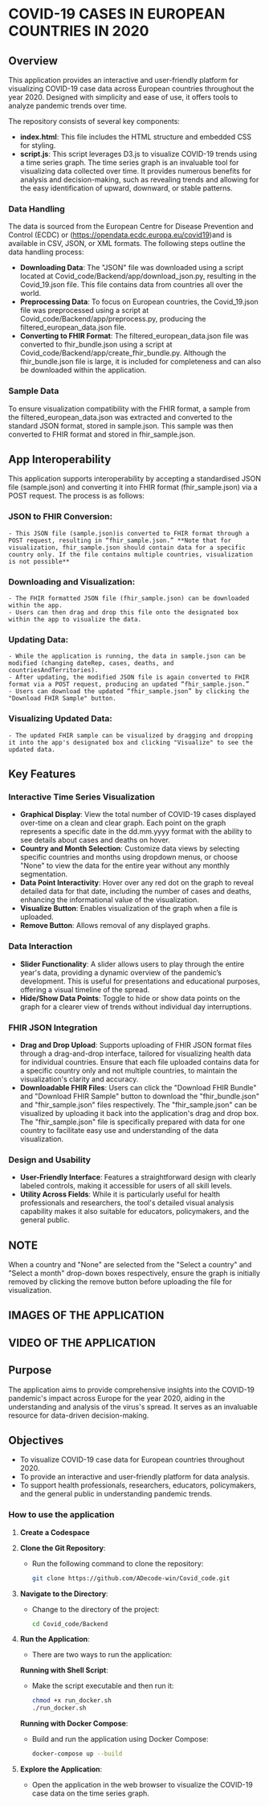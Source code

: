 # COVID-19 CASES IN EUROPEAN COUNTRIES IN 2020 


## Overview
This application provides an interactive and user-friendly platform for visualizing COVID-19 case data across European countries throughout the year 2020. Designed with simplicity and ease of use, it offers tools to analyze pandemic trends over time.

The repository consists of several key components:

- **index.html**: This file includes the HTML structure and embedded CSS for styling.
- **script.js**: This script leverages D3.js to visualize COVID-19 trends using a time series graph.
The time series graph is an invaluable tool for visualizing data collected over time. It provides numerous benefits for analysis and decision-making, such as revealing trends and allowing for the easy identification of upward, downward, or stable patterns.

### Data Handling
The data is sourced from the European Centre for Disease Prevention and Control (ECDC) or (https://opendata.ecdc.europa.eu/covid19)and is available in CSV, JSON, or XML formats. The following steps outline the data handling process:

- **Downloading Data**: The "JSON" file was downloaded using a script located at Covid_code/Backend/app/download_json.py, resulting in the Covid_19.json file. This file contains data from countries all over the world.
- **Preprocessing Data**: To focus on European countries, the Covid_19.json file was preprocessed using a script at Covid_code/Backend/app/preprocess.py, producing the filtered_european_data.json file.
- **Converting to FHIR Format**: The filtered_european_data.json file was converted to fhir_bundle.json using a script at Covid_code/Backend/app/create_fhir_bundle.py. Although the fhir_bundle.json file is large, it is included for completeness and can also be downloaded within the application.

### Sample Data
To ensure visualization compatibility with the FHIR format, a sample from the filtered_european_data.json was extracted and converted to the standard JSON format, stored in sample.json. This sample was then converted to FHIR format and stored in fhir_sample.json.

## App Interoperability
This application supports interoperability by accepting a standardised JSON file (sample.json) and converting it into FHIR format (fhir_sample.json) via a POST request. The process is as follows:
### JSON to FHIR Conversion:
    - This JSON file (sample.json)is converted to FHIR format through a POST request, resulting in “fhir_sample.json.” **Note that for visualization, fhir_sample.json should contain data for a specific country only. If the file contains multiple countries, visualization is not possible**
### Downloading and Visualization:
    - The FHIR formatted JSON file (fhir_sample.json) can be downloaded within the app.
    - Users can then drag and drop this file onto the designated box within the app to visualize the data.
### Updating Data:
    - While the application is running, the data in sample.json can be modified (changing dateRep, cases, deaths, and countriesAndTerritories).
    - After updating, the modified JSON file is again converted to FHIR format via a POST request, producing an updated “fhir_sample.json.”
    - Users can download the updated “fhir_sample.json” by clicking the "Download FHIR Sample" button.
### Visualizing Updated Data:
    - The updated FHIR sample can be visualized by dragging and dropping it into the app's designated box and clicking "Visualize" to see the updated data.

## Key Features
### Interactive Time Series Visualization
- **Graphical Display**: View the total number of COVID-19 cases displayed over-time on a clean and clear graph. Each point on the graph represents a specific date in the dd.mm.yyyy format with the ability to see details about cases and deaths on hover.
- **Country and Month Selection**: Customize data views by selecting specific countries and months using dropdown menus, or choose "None" to view the data for the entire year without any monthly segmentation.
- **Data Point Interactivity**: Hover over any red dot on the graph to reveal detailed data for that date, including the number of cases and deaths, enhancing the informational value of the visualization.
- **Visualize Button**: Enables visualization of the graph when a file is uploaded.
- **Remove Button**: Allows removal of any displayed graphs.
### Data Interaction
- **Slider Functionality**: A slider allows users to play through the entire year's data, providing a dynamic overview of the pandemic’s development. This is useful for presentations and educational purposes, offering a visual timeline of the spread.
- **Hide/Show Data Points**: Toggle to hide or show data points on the graph for a clearer view of trends without individual day interruptions.
### FHIR JSON Integration
- **Drag and Drop Upload**: Supports uploading of FHIR JSON format files through a drag-and-drop interface, tailored for visualizing health data for individual countries. Ensure that each file uploaded contains data for a specific country only and not multiple countries, to maintain the visualization's clarity and accuracy.
- **Downloadable FHIR Files**: Users can click the "Download FHIR Bundle" and "Download FHIR Sample" button to download the "fhir_bundle.json" and "fhir_sample.json" files respectively. The "fhir_sample.json" can be visualized by uploading it back into the application's drag and drop box. The "fhir_sample.json" file is specifically prepared with data for one country to facilitate easy use and understanding of the data visualization.
### Design and Usability
- **User-Friendly Interface**: Features a straightforward design with clearly labeled controls, making it accessible for users of all skill levels.
- **Utility Across Fields**: While it is particularly useful for health professionals and researchers, the tool's detailed visual analysis capability makes it also suitable for educators, policymakers, and the general public.
## NOTE
When a country and "None" are selected from the "Select a country" and "Select a month" drop-down boxes respectively, ensure the graph is initially removed by clicking the remove button before uploading the file for visualization.

## IMAGES OF THE APPLICATION

## VIDEO OF THE APPLICATION


## Purpose
The application aims to provide comprehensive insights into the COVID-19 pandemic's impact across Europe for the year 2020, aiding in the understanding and analysis of the virus's spread. It serves as an invaluable resource for data-driven decision-making.

## Objectives
- To visualize COVID-19 case data for European countries throughout 2020.
- To provide an interactive and user-friendly platform for data analysis.
- To support health professionals, researchers, educators, policymakers, and the general public in understanding pandemic trends.

### How to use the application

1. **Create a Codespace**

2. **Clone the Git Repository**:
   - Run the following command to clone the repository:
     ```sh
     git clone https://github.com/ADecode-win/Covid_code.git
     ```

3. **Navigate to the Directory**:
   - Change to the directory of the project:
     ```sh
     cd Covid_code/Backend
     ```

4. **Run the Application**:
   - There are two ways to run the application:

   **Running with Shell Script**:
   - Make the script executable and then run it:
     ```sh
     chmod +x run_docker.sh
     ./run_docker.sh
     ```

   **Running with Docker Compose**:
   - Build and run the application using Docker Compose:
     ```sh
     docker-compose up --build
     ```

5. **Explore the Application**:
   - Open the application in the web browser to visualize the COVID-19 case data on the time series graph.


